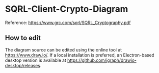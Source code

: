 # SQRL-Client-Crypto-Diagram
Reference: https://www.grc.com/sqrl/SQRL_Cryptography.pdf

## How to edit
The diagram source can be edited using the online tool at https://www.draw.io/. If a local installation is preferred, an Electron-based desktop version is available at https://github.com/jgraph/drawio-desktop/releases.
